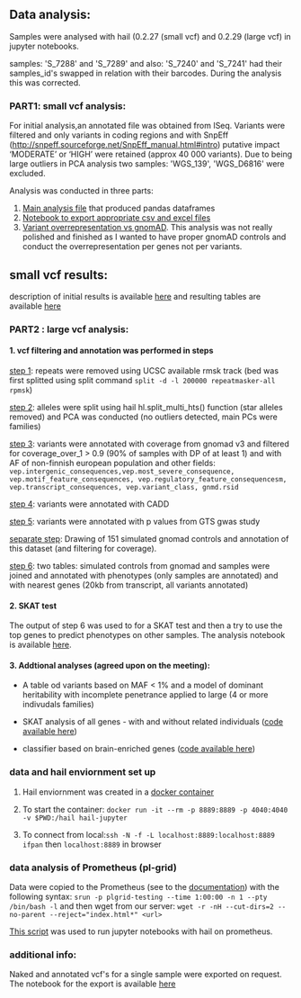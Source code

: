 ## Data analysis:

Samples were analysed with hail (0.2.27 (small vcf) and 0.2.29 (large vcf) in jupyter notebooks. 

samples: 'S_7288' and 'S_7289' and also: 'S_7240' and 'S_7241' had their samples_id's swapped in relation with their barcodes. During the analysis this was corrected.

### PART1: small vcf analysis:
For initial analysis,an annotated file was obtained from ISeq. Variants were filtered and only variants in coding regions and with SnpEff (http://snpeff.sourceforge.net/SnpEff_manual.html#intro) putative impact ‘MODERATE’ or ‘HIGH’ were retained (approx 40 000 variants). Due to being large outliers in PCA analysis two samples: 'WGS_139', 'WGS_D6816' were excluded. 

Analysis was conducted in three parts:
1. [Main analysis file](small_vcf_analysis.ipynb) that produced pandas dataframes
2. [Notebook to export appropriate csv and excel files](csv-work.ipynb)
3. [Variant overrepresentation vs gnomAD](variant_overrepresentation_small_vcf.ipynb). This analysis was not really polished and finished as I wanted to have proper gnomAD controls and conduct the overrepresentation per genes not per variants. 

## small vcf results:
description of initial results is available [here](https://docs.google.com/document/d/1wTMr_adtZWmKsrAAQDkk6aXU-3-p6bbi84qVoKFFIro/edit?usp=sharing) and resulting tables are available [here](http://149.156.177.112/projects/imdik-zekanowski-gts/small_vcf_analysis/out_files/)


### PART2 : large vcf analysis:

#### 1. vcf filtering and annotation was performed in  steps

[step 1](step1_filter_repeatmasker.ipynb): repeats were removed using UCSC available rmsk track (bed was first splitted using split command `split -d -l 200000 repeatmasker-all rpmsk`)

[step 2](step2_split_select.ipynb): alleles were split using hail hl.split_multi_hts() function (star alleles removed) and PCA was conducted (no outliers detected, main PCs were families)

[step 3](step3_gnomad_anno.ipynb): variants were annotated with coverage from gnomad v3 and filtered for coverage_over_1 > 0.9 (90% of samples with DP of at least 1) and with AF of non-finnish european population and other fields:
`vep.intergenic_consequences,vep.most_severe_consequence, vep.motif_feature_consequences, vep.regulatory_feature_consequencesm, vep.transcript_consequences, vep.variant_class, gnmd.rsid`

[step 4](step4_cadd.ipynb): variants were annotated with CADD

[step 5](step5_gwas_annotate.ipynb): variants were annotated with p values from GTS gwas study

[separate step](gnomad_filter_annotate_draw.ipynb): Drawing of 151 simulated gnomad controls and annotation of this dataset (and filtering for coverage).

[step 6](step_6_nearest_genes_phenotypes_gnomad_merge_pca.ipynb): two tables: simulated controls from gnomad and samples were joined and annotated with phenotypes (only samples are annotated) and with nearest genes (20kb from transcript, all variants annotated)

#### 2. SKAT test
The output of step 6 was used to for a SKAT test and then a try to use the top genes to predict phenotypes on other samples. The analysis notebook is available [here](http://149.156.177.112/projects/imdik-zekanowski-gts/large_vcf_analysis/data_from_prometheus/SKAT_heavy_vs_gnomad_test_on_families.html). 

#### 3. Addtional analyses (agreed upon on the meeting):
* A table od variants based on MAF < 1% and a model of dominant heritability with incomplete penetrance applied to large (4 or more indivudals families)
* SKAT analysis of all genes - with and without related individuals ([code available here](SKAT_all_genes_classifier_based_on_brain_enriched(1).ipynb))

* classifier based on brain-enriched genes ([code available here](SKAT_all_genes_classifier_based_on_brain_enriched(1).ipynb))


### data and hail enviornment set up

1. Hail enviornment was created in a [docker container](Dockerfile)

2. To start the container: `docker run -it --rm -p 8889:8889 -p 4040:4040 -v $PWD:/hail hail-jupyter` 

3. To connect from local:`ssh -N -f -L localhost:8889:localhost:8889 ifpan` then `localhost:8889` in browser
 
### data analysis of Prometheus (pl-grid)
Data were copied to the Prometheus (see to the [documentation](https://kdm.cyfronet.pl/portal/Prometheus:Podstawy)) with the following syntax: `srun -p plgrid-testing --time 1:00:00 -n 1 --pty /bin/bash -l` and then wget from our server: `wget -r -nH --cut-dirs=2 --no-parent --reject="index.html*" <url>`

[This script](jupyter-hail.slurm) was used to run jupyter notebooks with hail on prometheus.

### additional info:
Naked and annotated vcf's for a single sample were exported on request. The notebook for the export is available [here](vcf_exports_for_Kuba.ipynb)
